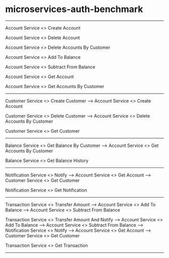 # microservices-auth-benchmark

--------------------------------------------------------------------------------------------------

Account Service <> Create Account

Account Service <> Delete Account

Account Service <> Delete Accounts By Customer

Account Service <> Add To Balance

Account Service <> Subtract From Balance

Account Service <> Get Account

Account Service <> Get Accounts By Customer

--------------------------------------------------------------------------------------------------

Customer Service <> Create Customer
    --> Account Service <> Create Account

Customer Service <> Delete Customer
    --> Account Service <> Delete Accounts By Customer

Customer Service <> Get Customer

--------------------------------------------------------------------------------------------------

Balance Service <> Get Balance By Customer
    --> Account Service <> Get Accounts By Customer

Balance Service <> Get Balance History

--------------------------------------------------------------------------------------------------

Notification Service <> Notify
    --> Account Service <> Get Account
    --> Customer Service <> Get Customer

Notification Service <> Get Notification

--------------------------------------------------------------------------------------------------

Transaction Service <> Transfer Amount
    --> Account Service <> Add To Balance
    --> Account Service <> Subtract From Balance

Transaction Service <> Transfer Amount And Notify
    --> Account Service <> Add To Balance
    --> Account Service <> Subtract From Balance
    --> Notification Service <> Notify
        --> Account Service <> Get Account
        --> Customer Service <> Get Customer

Transaction Service <> Get Transaction

--------------------------------------------------------------------------------------------------